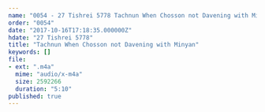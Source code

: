 ```yaml
---
name: "0054 - 27 Tishrei 5778 Tachnun When Chosson not Davening with Minyan"
order: "0054"
date: "2017-10-16T17:18:35.000000Z"
hdate: "27 Tishrei 5778"
title: "Tachnun When Chosson not Davening with Minyan"
keywords: []
file:
- ext: ".m4a"
  mime: "audio/x-m4a"
  size: 2592266
  duration: "5:10"
published: true
---
```



